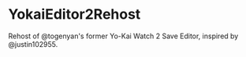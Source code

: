 # YokaiEditor2Rehost
Rehost of @togenyan's former Yo-Kai Watch 2 Save Editor, inspired by @justin102955.
